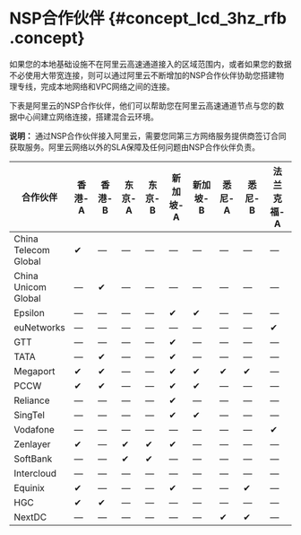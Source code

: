 # NSP合作伙伴 {#concept_lcd_3hz_rfb .concept}

如果您的本地基础设施不在阿里云高速通道接入的区域范围内，或者如果您的数据不必使用大带宽连接，则可以通过阿里云不断增加的NSP合作伙伴协助您搭建物理专线，完成本地网络和VPC网络之间的连接。

下表是阿里云的NSP合作伙伴，他们可以帮助您在阿里云高速通道节点与您的数据中心间建立网络连接，搭建混合云环境。

**说明：** 通过NSP合作伙伴接入阿里云，需要您同第三方网络服务提供商签订合同获取服务。阿里云网络以外的SLA保障及任何问题由NSP合作伙伴负责。

|合作伙伴|香港-A|香港-B|东京-A|东京-B|新加坡-A|新加坡-B|悉尼-A|悉尼-B|法兰克福-A|法兰克福-B|圣何塞-A|阿什本-A|迪拜-A|
|----|----|----|----|----|-----|-----|----|----|------|------|-----|-----|----|
|China Telecom Global|✔|—|—|—|—|—|—|—|—|✔|—|—|—|
|China Unicom Global|—|✔|—|—|—|—|—|—|—|—|—|—|—|
|Epsilon|—|—|—|—|✔|✔|—|—|—|—|—|✔|✔|
|euNetworks|—|—|—|—|—|—|—|—|✔|—|—|—|—|
|GTT|—|—|—|—|✔|—|—|—|—|—|—|—|—|
|TATA|—|✔|—|—|✔|—|—|—　|—|—|—|—|—|
|Megaport|✔|✔|—|—|✔|✔|✔|✔|—|—|✔|✔|—|
|PCCW|✔|✔|—|—|✔|✔|—|—|—|—|—|—|—|
|Reliance|—|—|—|—|✔|—　|—|—|—|—|—|—|—|
|SingTel|—|—|—|—|✔|✔|—|—|—|—|—|—|—|
|Vodafone|—|—|—|—|—|—|—|—|✔|—|—|—|—|
|Zenlayer|✔|—|✔|✔|✔|—|—|—|—|✔|✔|✔|—|
|SoftBank|—|—|✔|✔|—|—|—|—|—|—|—|—|—|
|Intercloud|—|—|—|—|—|—|—|—|—|✔|—|—|—|
|Equinix|✔|—|—|—|✔|—|—|✔|—|✔|✔|✔|—　|
|HGC|✔|✔|—|—|—|—|—|—|—|—|—|—|—|
|NextDC|—|—|—|—|—|—|✔|✔|—|—|—|—|—|

